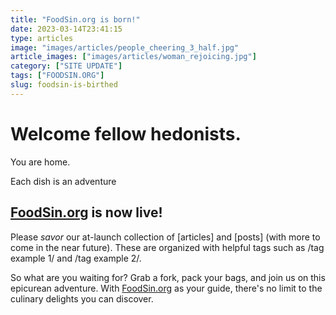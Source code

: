 ```yaml
---
title: "FoodSin.org is born!"
date: 2023-03-14T23:41:15
type: articles
image: "images/articles/people_cheering_3_half.jpg"
article_images: ["images/articles/woman_rejoicing.jpg"]
category: ["SITE UPDATE"]
tags: ["FOODSIN.ORG"]
slug: foodsin-is-birthed
---
```


# Welcome fellow hedonists.


You are home.

Each dish is an adventure

## [FoodSin.org](http://FoodSin.org) is now live!

Please _savor_ our at-launch collection of \[articles\] and \[posts\] (with more to come in the near future). These are organized with helpful tags such as /tag example 1/ and /tag example 2/.

So what are you waiting for? Grab a fork, pack your bags, and join us on this epicurean adventure. With [FoodSin.org](http://FoodSin.org) as your guide, there's no limit to the culinary delights you can discover.